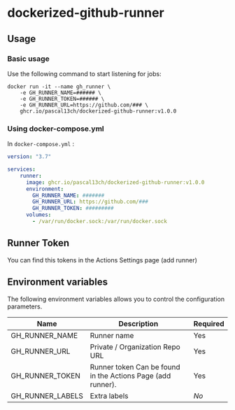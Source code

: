 # dockerized-github-runner

## Usage

### Basic usage
Use the following command to start listening for jobs:
```shell
docker run -it --name gh_runner \
    -e GH_RUNNER_NAME=###### \
    -e GH_RUNNER_TOKEN=###### \
    -e GH_RUNNER_URL=https://github.com/### \
    ghcr.io/pascal13ch/dockerized-github-runner:v1.0.0
```

### Using docker-compose.yml

In `docker-compose.yml` :
```yaml
version: "3.7"

services:
    runner:
      image: ghcr.io/pascal13ch/dockerized-github-runner:v1.0.0
      environment:
        GH_RUNNER_NAME: #######
        GH_RUNNER_URL: https://github.com/###
        GH_RUNNER_TOKEN: #########
      volumes:
        - /var/run/docker.sock:/var/run/docker.sock
```

## Runner Token

You can find this tokens in the Actions Settings page (add runner)


## Environment variables

The following environment variables allows you to control the configuration parameters.

| Name | Description | Required |
|------|---------------|-------------|
| GH_RUNNER_NAME | Runner name  | Yes |
| GH_RUNNER_URL | Private / Organization Repo URL | Yes |
| GH_RUNNER_TOKEN | Runner token Can be found in the Actions Page (add runner).  | Yes |
| GH_RUNNER_LABELS | Extra labels | _No_ |

